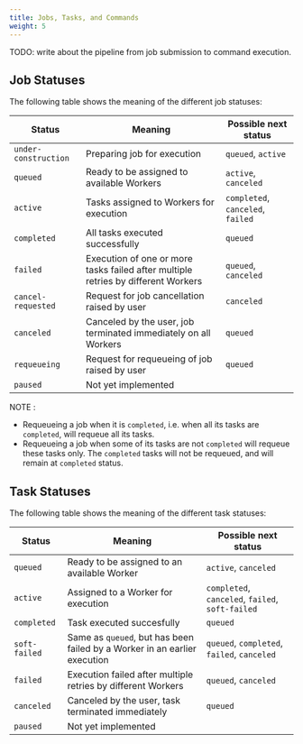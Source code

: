 ```yaml
---
title: Jobs, Tasks, and Commands
weight: 5
---
```


TODO: write about the pipeline from job submission to command execution.

## Job Statuses

The following table shows the meaning of the different job statuses:

| Status                    | Meaning | Possible next status |
| ------------------------- | ------- | ----------- |
| `under-construction`      | Preparing job for execution | `queued`, `active` |
| `queued`                  | Ready to be assigned to available Workers | `active`, `canceled` |
| `active`                  | Tasks assigned to Workers for execution | `completed`,  `canceled`, `failed` |
| `completed`               | All tasks executed successfully | `queued` |
| `failed`                  | Execution of one or more tasks failed after multiple retries by different Workers | `queued`, `canceled` |
| `cancel-requested`        | Request for job cancellation raised by user | `canceled` |
| `canceled`                | Canceled by the user, job terminated immediately on all Workers | `queued` |
| `requeueing`              | Request for requeueing of job raised by user | `queued` |
| `paused`                  | Not yet implemented | |

NOTE : 
- Requeueing a job when it is `completed`, i.e. when all its tasks are `completed`, will requeue all its tasks.
- Requeueing a job when some of its tasks are not `completed` will requeue these tasks only. The `completed` tasks will not be requeued, and will remain at `completed` status.

## Task Statuses

The following table shows the meaning of the different task statuses:

| Status        | Meaning | Possible next status |
| ------------- | ------- | ----------- |
| `queued`      | Ready to be assigned to an available Worker | `active`, `canceled` |
| `active`      | Assigned to a Worker for execution | `completed`, `canceled`, `failed`, `soft-failed` |
| `completed`   | Task executed succesfully | `queued` |
| `soft-failed` | Same as `queued`, but has been failed by a Worker in an earlier execution | `queued`, `completed`, `failed`, `canceled` |
| `failed`      | Execution failed after multiple retries by different Workers | `queued`, `canceled` |
| `canceled`    | Canceled by the user, task terminated immediately | `queued` |
| `paused`      | Not yet implemented | |

